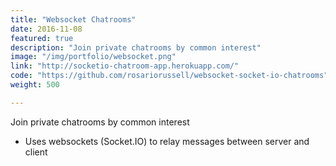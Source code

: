 ```yaml
---
title: "Websocket Chatrooms"
date: 2016-11-08
featured: true
description: "Join private chatrooms by common interest"
image: "/img/portfolio/websocket.png"
link: "http://socketio-chatroom-app.herokuapp.com/"
code: "https://github.com/rosariorussell/websocket-socket-io-chatrooms"
weight: 500

---
```


Join private chatrooms by common interest

- Uses websockets (Socket.IO) to relay messages between server and client